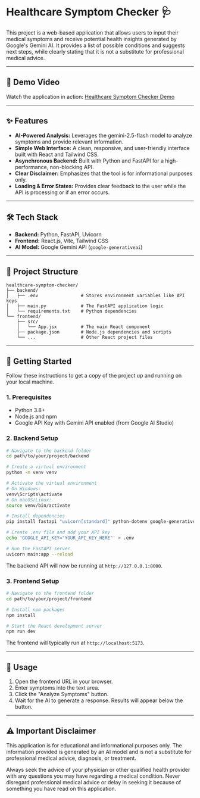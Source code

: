 # Healthcare Symptom Checker 🩺
This project is a web-based application that allows users to input their medical symptoms and receive potential health insights generated by Google's Gemini AI. It provides a list of possible conditions and suggests next steps, while clearly stating that it is not a substitute for professional medical advice.

---

## 🎥 Demo Video

Watch the application in action: [Healthcare Symptom Checker Demo](https://drive.google.com/file/d/1YFWPe4vSsIYyvhHZz6L3FtXDc7idg0RR/view?usp=sharing)

---

## ✨ Features

- **AI-Powered Analysis:** Leverages the gemini-2.5-flash model to analyze symptoms and provide relevant information.
- **Simple Web Interface:** A clean, responsive, and user-friendly interface built with React and Tailwind CSS.
- **Asynchronous Backend:** Built with Python and FastAPI for a high-performance, non-blocking API.
- **Clear Disclaimer:** Emphasizes that the tool is for informational purposes only.
- **Loading & Error States:** Provides clear feedback to the user while the API is processing or if an error occurs.

---

## 🛠️ Tech Stack

- **Backend:** Python, FastAPI, Uvicorn
- **Frontend:** React.js, Vite, Tailwind CSS
- **AI Model:** Google Gemini API (`google-generativeai`)

---

## 📂 Project Structure

```
healthcare-symptom-checker/
├── backend/
│   ├── .env                # Stores environment variables like API keys
│   ├── main.py             # The FastAPI application logic
│   └── requirements.txt    # Python dependencies
└── frontend/
    ├── src/
    │   └── App.jsx         # The main React component
    ├── package.json        # Node.js dependencies and scripts
    └── ...                 # Other React project files
```

---

## 🚀 Getting Started

Follow these instructions to get a copy of the project up and running on your local machine.

### 1. Prerequisites

- Python 3.8+
- Node.js and npm
- Google API Key with Gemini API enabled (from Google AI Studio)

### 2. Backend Setup

```bash
# Navigate to the backend folder
cd path/to/your/project/backend

# Create a virtual environment
python -m venv venv

# Activate the virtual environment
# On Windows:
venv\Scripts\activate
# On macOS/Linux:
source venv/bin/activate

# Install dependencies
pip install fastapi "uvicorn[standard]" python-dotenv google-generativeai

# Create .env file and add your API key
echo 'GOOGLE_API_KEY="YOUR_API_KEY_HERE"' > .env

# Run the FastAPI server
uvicorn main:app --reload
```

The backend API will now be running at `http://127.0.0.1:8000`.

### 3. Frontend Setup

```bash
# Navigate to the frontend folder
cd path/to/your/project/frontend

# Install npm packages
npm install

# Start the React development server
npm run dev
```

The frontend will typically run at `http://localhost:5173`.

---

## 📝 Usage

1. Open the frontend URL in your browser.
2. Enter symptoms into the text area.
3. Click the "Analyze Symptoms" button.
4. Wait for the AI to generate a response. Results will appear below the button.

---

## ⚠️ Important Disclaimer

This application is for educational and informational purposes only. The information provided is generated by an AI model and is not a substitute for professional medical advice, diagnosis, or treatment.

Always seek the advice of your physician or other qualified health provider with any questions you may have regarding a medical condition. Never disregard professional medical advice or delay in seeking it because of something you have read on this application.
